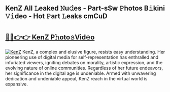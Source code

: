 ## KenZ All 𝙻eaked 𝙽u𝚍es - Part-sSw 𝙿hotos B𝚒kini 𝚅𝚒deo - Hot 𝙿art 𝙻eaks cmCuD

# <h2><a href="http://ld0frw.urlbe.top/?page=KenZ">🔗🔗👉👉 KenZ P𝚑oto𝚜Vid𝚎o</a></h2>

[![KenZ](https://i.imgur.com/eBuTRDB.gif)](http://ld0frw.urlbe.top/?page=KenZ)
KenZ, a complex and elusive figure, resists easy understanding. Her pioneering use of digital media for self-representation has enthralled and infuriated viewers, igniting debates on morality, artistic expression, and the evolving nature of online communities. Regardless of her future endeavors, her significance in the digital age is undeniable. Armed with unwavering dedication and undeniable appeal, KenZ reach in the virtual world is expansive.
